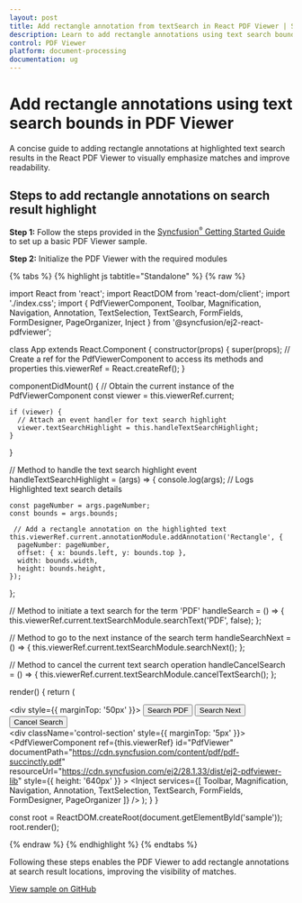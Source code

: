 ```yaml
---
layout: post
title: Add rectangle annotation from textSearch in React PDF Viewer | Syncfusion
description: Learn to add rectangle annotations using text search bounds in the React PDF Viewer component, including initialization and search controls.
control: PDF Viewer
platform: document-processing
documentation: ug
---
```


# Add rectangle annotations using text search bounds in PDF Viewer

A concise guide to adding rectangle annotations at highlighted text search results in the React PDF Viewer to visually emphasize matches and improve readability.

## Steps to add rectangle annotations on search result highlight

**Step 1:** Follow the steps provided in the [Syncfusion<sup style="font-size:70%">&reg;</sup> Getting Started Guide](https://help.syncfusion.com/document-processing/pdf/pdf-viewer/react/getting-started) to set up a basic PDF Viewer sample.

**Step 2:** Initialize the PDF Viewer with the required modules

{% tabs %}
{% highlight js tabtitle="Standalone" %}
{% raw %}

import React from 'react';
import ReactDOM from 'react-dom/client';
import './index.css';
import {
  PdfViewerComponent,
  Toolbar,
  Magnification,
  Navigation,
  Annotation,
  TextSelection,
  TextSearch,
  FormFields,
  FormDesigner,
  PageOrganizer,
  Inject
} from '@syncfusion/ej2-react-pdfviewer';

class App extends React.Component {
  constructor(props) {
    super(props);
    // Create a ref for the PdfViewerComponent to access its methods and properties
    this.viewerRef = React.createRef();
  }

  componentDidMount() {
    // Obtain the current instance of the PdfViewerComponent
    const viewer = this.viewerRef.current;

    if (viewer) {
      // Attach an event handler for text search highlight
      viewer.textSearchHighlight = this.handleTextSearchHighlight;
    }
  }

  // Method to handle the text search highlight event
  handleTextSearchHighlight = (args) => {
    console.log(args); // Logs Highlighted text search details

    const pageNumber = args.pageNumber;
    const bounds = args.bounds;

     // Add a rectangle annotation on the highlighted text
    this.viewerRef.current.annotationModule.addAnnotation('Rectangle', {
      pageNumber: pageNumber,
      offset: { x: bounds.left, y: bounds.top },
      width: bounds.width,
      height: bounds.height,
    });
  };

  // Method to initiate a text search for the term 'PDF'
  handleSearch = () => {
    this.viewerRef.current.textSearchModule.searchText('PDF', false);
  };

  // Method to go to the next instance of the search term
  handleSearchNext = () => {
    this.viewerRef.current.textSearchModule.searchNext();
  };

  // Method to cancel the current text search operation
  handleCancelSearch = () => {
    this.viewerRef.current.textSearchModule.cancelTextSearch();
  };

  render() {
    return (
      <div>
      <div style={{ marginTop: '50px' }}>
      <button onClick={this.handleSearch}>Search PDF</button>
      <button onClick={this.handleSearchNext}>Search Next</button>
      <button onClick={this.handleCancelSearch}>Cancel Search</button>
      </div>
      <div className='control-section' style={{ marginTop: '5px' }}>
        <PdfViewerComponent
            ref={this.viewerRef}
            id="PdfViewer"
          documentPath="https://cdn.syncfusion.com/content/pdf/pdf-succinctly.pdf"
          resourceUrl="https://cdn.syncfusion.com/ej2/28.1.33/dist/ej2-pdfviewer-lib"
          style={{ height: '640px' }}
        >
            <Inject services={[
              Toolbar,
              Magnification,
              Navigation,
              Annotation,
              TextSelection,
              TextSearch,
              FormFields,
              FormDesigner,
              PageOrganizer
            ]} />
        </PdfViewerComponent>
      </div>
      </div>
  );
}
}

const root = ReactDOM.createRoot(document.getElementById('sample'));
root.render(<App />);

{% endraw %}
{% endhighlight %}
{% endtabs %}

Following these steps enables the PDF Viewer to add rectangle annotations at search result locations, improving the visibility of matches.

[View sample on GitHub](https://github.com/SyncfusionExamples/react-pdf-viewer-examples/tree/master/How%20to)
